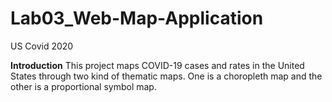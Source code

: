 # Lab03_Web-Map-Application
US Covid 2020

**Introduction**
This project maps COVID-19 cases and rates in the United States through two kind of thematic maps. One is a choropleth map and the other is a proportional symbol map.

